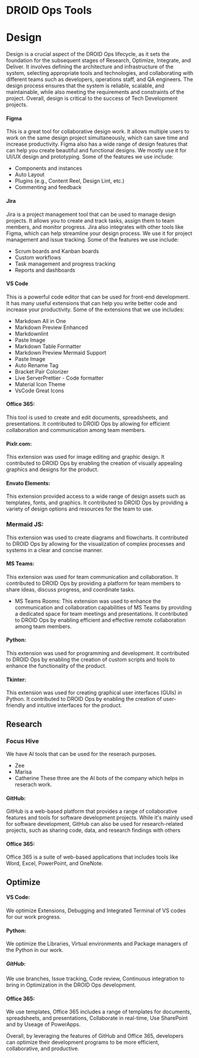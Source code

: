 # DROID Ops Tools

# Design
Design is a crucial aspect of the DROID Ops lifecycle, as it sets the foundation for the subsequent stages of Research, Optimize, Integrate, and Deliver. It involves defining the architecture and infrastructure of the system, selecting appropriate tools and technologies, and collaborating with different teams such as developers, operations staff, and QA engineers. The design process ensures that the system is reliable, scalable, and maintainable, while also meeting the requirements and constraints of the project. Overall, design is critical to the success of Tech Development projects.
 #### Figma
This is a great tool for collaborative design work. It allows multiple users to work on the same design project simultaneously, which can save time and increase productivity. Figma also has a wide range of design features that can help you create beautiful and functional designs. We mostly use it for UI/UX design and prototyping. Some of the features we use include:
- Components and instances
- Auto Layout
- Plugins (e.g., Content Reel, Design Lint, etc.)
- Commenting and feedback
 #### Jira 
Jira is a project management tool that can be used to manage design projects. It allows you to create and track tasks, assign them to team members, and monitor progress. Jira also integrates with other tools like Figma, which can help streamline your design process. We use it for project management and issue tracking. Some of the features we use include:
- Scrum boards and Kanban boards
- Custom workflows
- Task management and progress tracking
- Reports and dashboards
 #### VS Code
This is a powerful code editor that can be used for front-end development. It has many useful extensions that can help you write better code and increase your productivity. Some of the extensions that we use includes:
* Markdown All in One
* Markdown Preview Enhanced
* Markdownlint
* Paste Image
* Markdown Table Formatter
* Markdown Preview Mermaid Support 
* Paste Image 
* Auto Rename Tag
* Bracket Pair Colorizer
* Live ServerPrettier - Code formatter
* Material Icon Theme
* VsCode Great Icons
#### Office 365: 
This tool is used to create and edit documents, spreadsheets, and presentations. It contributed to DROID Ops by allowing for efficient collaboration and communication among team members.
#### Pixlr.com: 
This extension was used for image editing and graphic design. It contributed to DROID Ops by enabling the creation of visually appealing graphics and designs for the product.
#### Envato Elements: 
This extension provided access to a wide range of design assets such as templates, fonts, and graphics. It contributed to DROID Ops by providing a variety of design options and resources for the team to use.
### Mermaid JS: 
This extension was used to create diagrams and flowcharts. It contributed to DROID Ops by allowing for the visualization of complex processes and systems in a clear and concise manner.
#### MS Teams: 
This extension was used for team communication and collaboration. It contributed to DROID Ops by providing a platform for team members to share ideas, discuss progress, and coordinate tasks.
* MS Teams Rooms: 
This extension was used to enhance the communication and collaboration capabilities of MS Teams by providing a dedicated space for team meetings and presentations. It contributed to DROID Ops by enabling efficient and effective remote collaboration among team members.
#### Python: 
This extension was used for programming and development. It contributed to DROID Ops by enabling the creation of custom scripts and tools to enhance the functionality of the product.
#### Tkinter: 
This extension was used for creating graphical user interfaces (GUIs) in Python. It contributed to DROID Ops by enabling the creation of user-friendly and intuitive interfaces for the product.
## Research
### Focus Hive
We have AI tools that can be used for the reserach purposes.
* Zee
* Marisa
* Catherine
These three are the AI bots of the company which helps in reserach work.
#### GitHub: 
GitHub is a web-based platform that provides a range of collaborative features and tools for software development projects. While it's mainly used for software development, GitHub can also be used for research-related projects, such as sharing code, data, and research findings with others
#### Office 365:
Office 365 is a suite of web-based applications that includes tools like Word, Excel, PowerPoint, and OneNote.
## Optimize
#### VS Code:
We optimize Extensions, Debugging and Integrated Terminal of VS codes for our work progress.
#### Python:
We optimize the Libraries, Virtual environments and Package managers of the Python in our work. 
##### GitHub:
We use branches, Issue tracking, Code review, Continuous integration to bring in Optimization in the DROID Ops development. 
#### Office 365:
We use templates, Office 365 includes a range of templates for documents, spreadsheets, and presentations, Collaborate in real-time, Use SharePoint and by Useage of PowerApps.

Overall, by leveraging the features of GitHub and Office 365, developers can optimize their development programs to be more efficient, collaborative, and productive.
